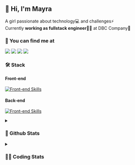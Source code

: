 ## 👋 Hi, I'm Mayra

A girl passionate about technology💻 and challenges⚡  
Currently **working as fullstack engineer**👩‍💻 at DBC Company🚀   

### 💬 You can find me at

<a href="https://mayra.dev" target="_blank" rel="noopener"><img src="https://img.shields.io/badge/-mayra.dev-005FED?style=flat&logo=Google-chrome&logoColor=white"/></a>
<a href="https://linkedin.com/in/mayraamaral" target="_blank" rel="noopener"><img src="https://img.shields.io/badge/-/mayraamaral-0077B5?style=flat&logo=Linkedin&logoColor=white"/></a>
<a href="mailto:mayra@mayra.dev" target="_blank" rel="noopener"><img src="https://img.shields.io/badge/-mayra@mayra.dev-D14836?style=flat&logo=Gmail&logoColor=white"/></a>
<a href="" target="_blank" rel="noopener"><img src="https://img.shields.io/badge/-mayraamaral-7289DA?style=flat&logo=Discord&logoColor=white"/></a>

### 🛠️ Stack
#### Front-end

[![Front-end Skills](https://skillicons.dev/icons?i=react,next,redux,styledcomponents,html,css,sass,js,ts,figma)](https://skillicons.dev)
#### Back-end

[![Front-end Skills](https://skillicons.dev/icons?i=java,spring,postgres,git,linux,bash,nodejs,docker,jenkins)](https://skillicons.dev)


<details>
    <summary><h3>📌 Github Stats</h3></summary>
    <div align="center">
        <table>
      <td><img height="160em" src="https://github-readme-stats.vercel.app/api?username=mayraamaral&show_icons=true&theme=algolia&hide_border=true&hide=stars&count_private=true" alt="Readme stats"></td>
      <td><img height="160em" src="https://github-readme-stats.vercel.app/api/top-langs/?username=mayraamaral&&layout=compact&&theme=algolia&hide_border=true&langs_count=6" alt="Language stats"></td>
       </table>
  </div> 
    

  <p align="center">
    <img src="https://github-readme-streak-stats.herokuapp.com?user=mayraamaral&theme=dark&hide_border=true&date_format=j%20M%5B%20Y%5D&locale=pt-br&background=050F2C&ring=0195DD&fire=23AA7D&currStreakLabel=23AA7D" alt="Streak stats">
  </p> 
</details>

<details>
  <summary><h3>👩‍💻 Coding Stats</h3></summary>
  
  <!--START_SECTION:waka-->
![Code Time](http://img.shields.io/badge/Code%20Time-204%20hrs%2055%20mins-blue)

**🐱 My GitHub Data** 

> 📦 579.1 kB Used in GitHub's Storage 
 > 
> 🏆 23 Contributions in the Year 2024
 > 
> 🚫 Not Opted to Hire
 > 
> 📜 50 Public Repositories 
 > 
> 🔑 27 Private Repositories 
 > 
**I'm an Early 🐤** 

```text
🌞 Morning                315 commits         ███░░░░░░░░░░░░░░░░░░░░░░   11.98 % 
🌆 Daytime                1367 commits        █████████████░░░░░░░░░░░░   52.00 % 
🌃 Evening                810 commits         ████████░░░░░░░░░░░░░░░░░   30.81 % 
🌙 Night                  137 commits         █░░░░░░░░░░░░░░░░░░░░░░░░   05.21 % 
```
📅 **I'm Most Productive on Tuesday** 

```text
Monday                   471 commits         ████░░░░░░░░░░░░░░░░░░░░░   17.92 % 
Tuesday                  499 commits         █████░░░░░░░░░░░░░░░░░░░░   18.98 % 
Wednesday                351 commits         ███░░░░░░░░░░░░░░░░░░░░░░   13.35 % 
Thursday                 456 commits         ████░░░░░░░░░░░░░░░░░░░░░   17.34 % 
Friday                   436 commits         ████░░░░░░░░░░░░░░░░░░░░░   16.58 % 
Saturday                 134 commits         █░░░░░░░░░░░░░░░░░░░░░░░░   05.10 % 
Sunday                   282 commits         ███░░░░░░░░░░░░░░░░░░░░░░   10.73 % 
```


📊 **This Week I Spent My Time On** 

```text
🕑︎ Time Zone: America/Sao_Paulo

💬 Programming Languages: 
Java                     11 hrs 36 mins      ████████████████████████░   94.10 % 
SQL                      28 mins             █░░░░░░░░░░░░░░░░░░░░░░░░   03.79 % 
JavaScript               12 mins             ░░░░░░░░░░░░░░░░░░░░░░░░░   01.67 % 
GitIgnore file           1 min               ░░░░░░░░░░░░░░░░░░░░░░░░░   00.16 % 
Text                     1 min               ░░░░░░░░░░░░░░░░░░░░░░░░░   00.15 % 

🔥 Editors: 
Intellijidea             11 hrs 37 mins      ████████████████████████░   94.31 % 
VS Code                  42 mins             █░░░░░░░░░░░░░░░░░░░░░░░░   05.69 % 

💻 Operating System: 
Linux                    12 hrs 19 mins      █████████████████████████   100.00 % 
```

**I Mostly Code in Java** 

```text
Java                     131 repos           ███████░░░░░░░░░░░░░░░░░░   29.44 % 
JavaScript               100 repos           ██████░░░░░░░░░░░░░░░░░░░   22.47 % 
HTML                     95 repos            █████░░░░░░░░░░░░░░░░░░░░   21.35 % 
PLSQL                    1 repo              ░░░░░░░░░░░░░░░░░░░░░░░░░   00.22 % 
C#                       1 repo              ░░░░░░░░░░░░░░░░░░░░░░░░░   00.22 % 
```




 Last Updated on 17/01/2024 18:51:13 UTC
<!--END_SECTION:waka-->

</details>
